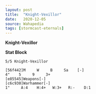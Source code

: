 ```yaml
---
layout: post
title:  "Knight-Vexillor"
date:   2020-12-05
source: Wahapedia
tags: [stormcast-eternals]
---
```


**Knight-Vexillor**

**Stat Block**
```
5/5 Knight-Vexillor
```

```
[56f442]M     W     B     Sa    [-]
4"    5     9     3+    
[e85545]Weapons[-]
[c6c930]Warhammer[-]
1"     A:4    H:4+   W:3+   R:-    D:1   
```


